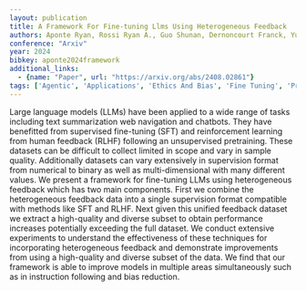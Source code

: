 ```yaml
---
layout: publication
title: A Framework For Fine-tuning Llms Using Heterogeneous Feedback
authors: Aponte Ryan, Rossi Ryan A., Guo Shunan, Dernoncourt Franck, Yu Tong, Chen Xiang, Mitra Subrata, Lipka Nedim
conference: "Arxiv"
year: 2024
bibkey: aponte2024framework
additional_links:
  - {name: "Paper", url: "https://arxiv.org/abs/2408.02861"}
tags: ['Agentic', 'Applications', 'Ethics And Bias', 'Fine Tuning', 'Pretraining Methods', 'Reinforcement Learning', 'Tools', 'Training Techniques']
---
```

Large language models (LLMs) have been applied to a wide range of tasks including text summarization web navigation and chatbots. They have benefitted from supervised fine-tuning (SFT) and reinforcement learning from human feedback (RLHF) following an unsupervised pretraining. These datasets can be difficult to collect limited in scope and vary in sample quality. Additionally datasets can vary extensively in supervision format from numerical to binary as well as multi-dimensional with many different values. We present a framework for fine-tuning LLMs using heterogeneous feedback which has two main components. First we combine the heterogeneous feedback data into a single supervision format compatible with methods like SFT and RLHF. Next given this unified feedback dataset we extract a high-quality and diverse subset to obtain performance increases potentially exceeding the full dataset. We conduct extensive experiments to understand the effectiveness of these techniques for incorporating heterogeneous feedback and demonstrate improvements from using a high-quality and diverse subset of the data. We find that our framework is able to improve models in multiple areas simultaneously such as in instruction following and bias reduction.
